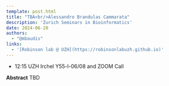 ```yaml
---
template: post.html
title: "TBA<br/>Alessandro Brandulas Cammarata"
description: 'Zurich Seminars in Bioinformatics'
date: 2024-06-20
authors:
  - "@mbaudis"
links:
  - '[Robinson lab @ UZH](https://robinsonlabuzh.github.io)'
---
```


* 12:15 UZH Irchel Y55-l-06/08 and ZOOM Call

**Abstract** TBD